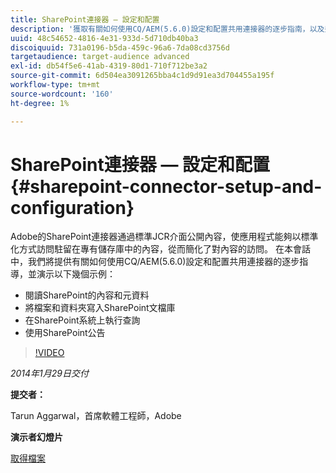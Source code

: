 ```yaml
---
title: SharePoint連接器 — 設定和配置
description: '獲取有關如何使用CQ/AEM(5.6.0)設定和配置共用連接器的逐步指南，以及幾個示例的演示。 Adobe的SharePoint連接器通過標準JCR介面公開內容，使應用程式能夠以標準化方式訪問駐留在專有儲存庫中的內容，從而簡化了對內容的訪問。 '
uuid: 48c54652-4816-4e31-933d-5d710db40ba3
discoiquuid: 731a0196-b5da-459c-96a6-7da08cd3756d
targetaudience: target-audience advanced
exl-id: db54f5e6-41ab-4319-80d1-710f712be3a2
source-git-commit: 6d504ea3091265bba4c1d9d91ea3d704455a195f
workflow-type: tm+mt
source-wordcount: '160'
ht-degree: 1%

---
```


# SharePoint連接器 — 設定和配置{#sharepoint-connector-setup-and-configuration}

Adobe的SharePoint連接器通過標準JCR介面公開內容，使應用程式能夠以標準化方式訪問駐留在專有儲存庫中的內容，從而簡化了對內容的訪問。 在本會話中，我們將提供有關如何使用CQ/AEM(5.6.0)設定和配置共用連接器的逐步指導，並演示以下幾個示例：

* 閱讀SharePoint的內容和元資料
* 將檔案和資料夾寫入SharePoint文檔庫
* 在SharePoint系統上執行查詢
* 使用SharePoint公告

>[!VIDEO](https://video.tv.adobe.com/v/19525/?quality=9)

*2014年1月29日交付*

**提交者：**

Tarun Aggarwal，首席軟體工程師，Adobe

**演示者幻燈片**

[取得檔案](assets/cq-gems-sharepoint-connector.pdf)
<!--
[Get back to the Overview](https://helpx.adobe.com/experience-manager/kt/eseminars/gems/aem-index.html)
-->
